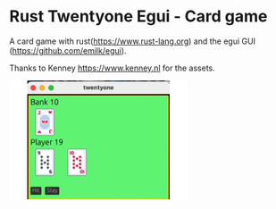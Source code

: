 # Rust Twentyone Egui - Card game

A card game with rust(https://www.rust-lang.org) and the egui GUI (https://github.com/emilk/egui). 
    
Thanks to Kenney https://www.kenney.nl for the assets.

<img src="img/movie.gif" width="320" align="left"><br><br><br><br><br><br><br><br><br><br>


```Rust

```
